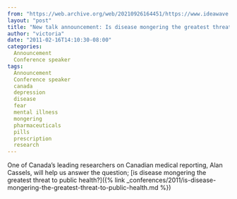 ```yaml
---
from: "https://web.archive.org/web/20210926164451/https://www.ideawave.ca/new-talk-announcement-is-disease-mongering-the-greatest-threat-to-public-health/"
layout: "post"
title: "New talk announcement: Is disease mongering the greatest threat to public health?"
author: "victoria"
date: "2011-02-16T14:10:30-08:00"
categories:
  Announcement
  Conference speaker
tags: 
  Announcement
  Conference speaker
  canada
  depression
  disease
  fear
  mental illness
  mongering
  pharmaceuticals
  pills
  prescription
  research
---
```


One of Canada’s leading researchers on Canadian medical reporting, Alan Cassels, will help us answer the question; [is disease mongering the greatest threat to public health?]({% link _conferences/2011/is-disease-mongering-the-greatest-threat-to-public-health.md %})
